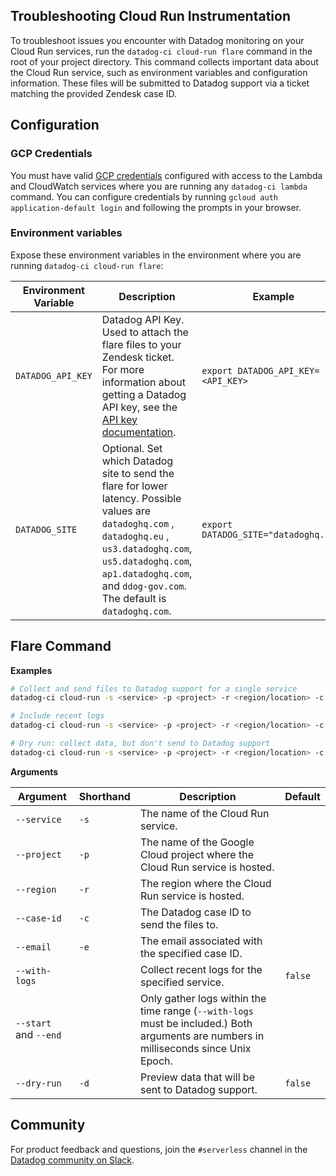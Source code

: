 ## Troubleshooting Cloud Run Instrumentation

To troubleshoot issues you encounter with Datadog monitoring on your Cloud Run services, run the `datadog-ci cloud-run flare` command in the root of your project directory. This command collects important data about the Cloud Run service, such as environment variables and configuration information. These files will be submitted to Datadog support via a ticket matching the provided Zendesk case ID.

## Configuration

### GCP Credentials

You must have valid [GCP credentials][1] configured with access to the Lambda and CloudWatch services where you are running any `datadog-ci lambda` command. You can configure credentials by running `gcloud auth application-default login` and following the prompts in your browser. 

### Environment variables

Expose these environment variables in the environment where you are running `datadog-ci cloud-run flare`:

| Environment Variable | Description                                                                                                                                                                                                                                      | Example                               |
|----------------------|--------------------------------------------------------------------------------------------------------------------------------------------------------------------------------------------------------------------------------------------------|---------------------------------------|
| `DATADOG_API_KEY`    | Datadog API Key. Used to attach the flare files to your Zendesk ticket. For more information about getting a Datadog API key, see the [API key documentation][4].                                                                                | `export DATADOG_API_KEY=<API_KEY>`    |
| `DATADOG_SITE`       | Optional. Set which Datadog site to send the flare for lower latency. Possible values are  `datadoghq.com` , `datadoghq.eu` , `us3.datadoghq.com`, `us5.datadoghq.com`, `ap1.datadoghq.com`, and `ddog-gov.com`. The default is `datadoghq.com`. | `export DATADOG_SITE="datadoghq.com"` |

## Flare Command

**Examples**
```bash
# Collect and send files to Datadog support for a single service
datadog-ci cloud-run -s <service> -p <project> -r <region/location> -c <case-id> -e <email-on-case-id>

# Include recent logs
datadog-ci cloud-run -s <service> -p <project> -r <region/location> -c <case-id> -e <email-on-case-id> --with-logs

# Dry run: collect data, but don't send to Datadog support
datadog-ci cloud-run -s <service> -p <project> -r <region/location> -c <case-id> -e <email-on-case-id> --with-logs --dry-run
```

**Arguments**

| Argument              | Shorthand | Description                                                                                                               | Default |
|-----------------------|-----------|---------------------------------------------------------------------------------------------------------------------------|---------|
| `--service`           | `-s`      | The name of the Cloud Run service.                                                                                        |         |
| `--project`           | `-p`      | The name of the Google Cloud project where the Cloud Run service is hosted.                                               |         |
| `--region`            | `-r`      | The region where the Cloud Run service is hosted.                                                                         |         |
| `--case-id`           | `-c`      | The Datadog case ID to send the files to.                                                                                 |         |
| `--email`             | `-e`      | The email associated with the specified case ID.                                                                          |         |
| `--with-logs`         |           | Collect recent logs for the specified service.                                                                            | `false` |
| `--start` and `--end` |           | Only gather logs within the time range (`--with-logs` must be included.) Both arguments are numbers in milliseconds since Unix Epoch. |         |
| `--dry-run`           | `-d`      | Preview data that will be sent to Datadog support.                                                                        | `false` |


## Community

For product feedback and questions, join the `#serverless` channel in the [Datadog community on Slack](https://chat.datadoghq.com/).

[1]: https://cloud.google.com/sdk/gcloud/reference/auth/login
[2]: https://github.com/DataDog/datadog-ci
[3]: https://docs.datadoghq.com/serverless/google_cloud_run
[4]: https://docs.datadoghq.com/account_management/api-app-keys/#api-keys
